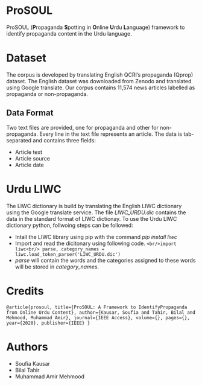 # ProSOUL

ProSOUL (**P**ropaganda **S**potting in **O**nline **U**rdu **L**anguage) framework to identify propaganda content in the Urdu language.


# Dataset
The corpus is developed by translating English QCRI’s propaganda (Qprop) dataset. The English dataset was downloaded from Zenodo and translated using Google translate. Our corpus contains 11,574 news articles labelled as propaganda or non-propaganda. 
## Data Format
Two text files are provided, one for propaganda and other for non-propaganda. Every line in the text file represents an article. The data is tab-separated and contains three fields:

* Article text
* Article source
* Article date

# Urdu LIWC
The LIWC dictionary is build by translating the English LIWC dictionary using the Google translate service. The file _LIWC_URDU.dic_ contains the data in the standard format of LIWC dictionay. 
To use the Urdu LIWC dictionary python, follwoing steps can be followed:


* Intall the LIWC library using pip with the command _pip install liwc_
* Import and read the dicitonary using following code.
`<br/>import liwc<br/>
parse, category_names = liwc.load_token_parser('LIWC_URDU.dic')
` 
* _parse_ will contain the words and the categories assigned to these words will be stored in _category_names_. 
# Credits

`@article{prosoul,
 title={ProSOUL: A Framework to IdentifyPropaganda from Online Urdu Content},
 author={Kausar, Soufia and Tahir, Bilal and Mehmood, Muhammad Amir},
 journal={IEEE Access},
 volume={},
 pages={},
 year={2020},
 publisher={IEEE}
}`

# Authors
* Soufia Kausar
* Bilal Tahir
* Muhammad Amir Mehmood


